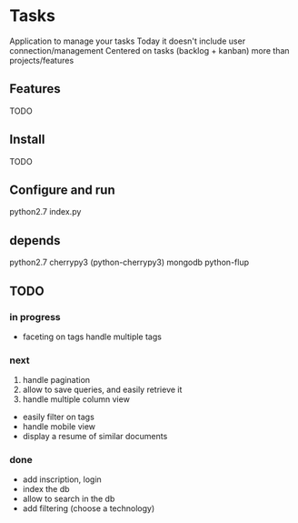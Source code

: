# Tasks

Application to manage your tasks
Today it doesn't include user connection/management
Centered on tasks (backlog + kanban) more than projects/features

## Features

TODO

## Install

TODO

## Configure and run

python2.7 index.py

## depends

python2.7
cherrypy3 (python-cherrypy3)
mongodb
python-flup

## TODO

### in progress

 * faceting on tags handle multiple tags

### next


 1. handle pagination
 2. allow to save queries, and easily retrieve it
 3. handle multiple column view

 * easily filter on tags
 * handle mobile view
 * display a resume of similar documents

### done

 * add inscription, login
 * index the db
 * allow to search in the db
 * add filtering (choose a technology)


